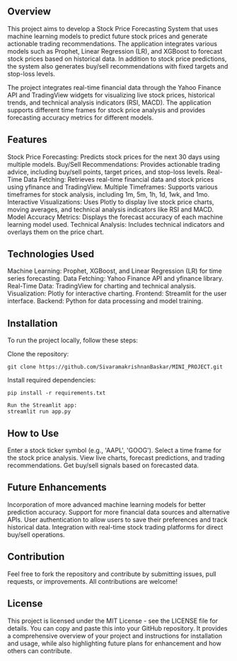## Overview
This project aims to develop a Stock Price Forecasting System that uses machine learning models to predict future stock prices and generate actionable trading recommendations. The application integrates various models such as Prophet, Linear Regression (LR), and XGBoost to forecast stock prices based on historical data. In addition to stock price predictions, the system also generates buy/sell recommendations with fixed targets and stop-loss levels.

The project integrates real-time financial data through the Yahoo Finance API and TradingView widgets for visualizing live stock prices, historical trends, and technical analysis indicators (RSI, MACD). The application supports different time frames for stock price analysis and provides forecasting accuracy metrics for different models.

## Features

Stock Price Forecasting: Predicts stock prices for the next 30 days using multiple models.
Buy/Sell Recommendations: Provides actionable trading advice, including buy/sell points, target prices, and stop-loss levels.
Real-Time Data Fetching: Retrieves real-time financial data and stock prices using yfinance and TradingView.
Multiple Timeframes: Supports various timeframes for stock analysis, including 1m, 5m, 1h, 1d, 1wk, and 1mo.
Interactive Visualizations: Uses Plotly to display live stock price charts, moving averages, and technical analysis indicators like RSI and MACD.
Model Accuracy Metrics: Displays the forecast accuracy of each machine learning model used.
Technical Analysis: Includes technical indicators and overlays them on the price chart.

## Technologies Used
Machine Learning: Prophet, XGBoost, and Linear Regression (LR) for time series forecasting.
Data Fetching: Yahoo Finance API and yfinance library.
Real-Time Data: TradingView for charting and technical analysis.
Visualization: Plotly for interactive charting.
Frontend: Streamlit for the user interface.
Backend: Python for data processing and model training.

## Installation
To run the project locally, follow these steps:

Clone the repository:
```
git clone https://github.com/SivaramakrishnanBaskar/MINI_PROJECT.git

```
Install required dependencies:
```
pip install -r requirements.txt

```
```
Run the Streamlit app:
streamlit run app.py

```
## How to Use
Enter a stock ticker symbol (e.g., 'AAPL', 'GOOG').
Select a time frame for the stock price analysis.
View live charts, forecast predictions, and trading recommendations.
Get buy/sell signals based on forecasted data.

## Future Enhancements
Incorporation of more advanced machine learning models for better prediction accuracy.
Support for more financial data sources and alternative APIs.
User authentication to allow users to save their preferences and track historical data.
Integration with real-time stock trading platforms for direct buy/sell operations.

## Contribution
Feel free to fork the repository and contribute by submitting issues, pull requests, or improvements. All contributions are welcome!

## License
This project is licensed under the MIT License - see the LICENSE file for details.
You can copy and paste this into your GitHub repository. It provides a comprehensive overview of your project and instructions for installation and usage, while also highlighting future plans for enhancement and how others can contribute.









